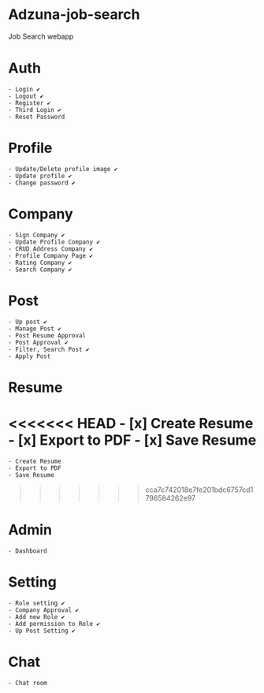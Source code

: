 # Adzuna-job-search
Job Search webapp

# Auth
    - Login ✔️
    - Logout ✔️
    - Register ✔️
    - Third Login ✔️
    - Reset Password
# Profile
    - Update/Delete profile image ✔️
    - Update profile ✔️
    - Change password ✔️
# Company
    - Sign Company ✔️
    - Update Profile Company ✔️
    - CRUD Address Company ✔️
    - Profile Company Page ✔️
    - Rating Company ✔️
    - Search Company ✔️
# Post
    - Up post ✔️
    - Manage Post ✔️
    - Post Resume Approval
    - Post Approval ✔️
    - Filter, Search Post ✔️
    - Apply Post
# Resume
<<<<<<< HEAD
    - [x] Create Resume
    - [x] Export to PDF
    - [x] Save Resume
=======
    - Create Resume
    - Export to PDF
    - Save Resume
>>>>>>> cca7c742018e7fe201bdc6757cd1796584262e97
# Admin
    - Dashboard
# Setting
    - Role setting ✔️
    - Company Approval ✔️
    - Add new Role ✔️
    - Add permission to Role ✔️
    - Up Post Setting ✔️
# Chat
    - Chat room
